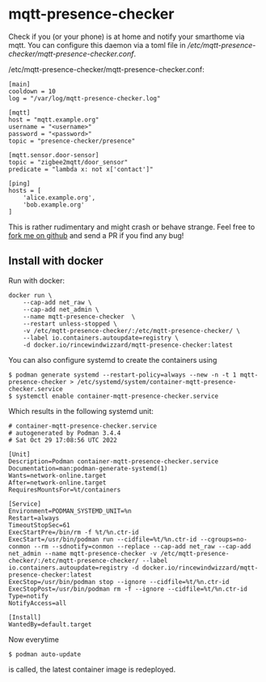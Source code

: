 # mqtt-presence-checker

Check if you (or your phone) is at home and notify your smarthome via mqtt.
You can configure this daemon via a toml file in _/etc/mqtt-presence-checker/mqtt-presence-checker.conf_.

/etc/mqtt-presence-checker/mqtt-presence-checker.conf:

    [main]
    cooldown = 10
    log = "/var/log/mqtt-presence-checker.log"

    [mqtt]
    host = "mqtt.example.org"
    username = "<username>"
    password = "<password>"
    topic = "presence-checker/presence"
    
    [mqtt.sensor.door-sensor]
    topic = "zigbee2mqtt/door_sensor"
    predicate = "lambda x: not x['contact']"

    [ping]
    hosts = [
        'alice.example.org',
        'bob.example.org'
    ]

This is rather rudimentary and might crash or behave strange. Feel free
to [fork me on github](https://github.com/RincewindWizzard/mqtt-presence-checker) and send a PR if you find any bug!

## Install with docker

Run with docker:

    docker run \
        --cap-add net_raw \
        --cap-add net_admin \
        --name mqtt-presence-checker  \
        --restart unless-stopped \
        -v /etc/mqtt-presence-checker/:/etc/mqtt-presence-checker/ \
        --label io.containers.autoupdate=registry \
        -d docker.io/rincewindwizzard/mqtt-presence-checker:latest

You can also configure systemd to create the containers using

    $ podman generate systemd --restart-policy=always --new -n -t 1 mqtt-presence-checker > /etc/systemd/system/container-mqtt-presence-checker.service
    $ systemctl enable container-mqtt-presence-checker.service

Which results in the following systemd unit:

    # container-mqtt-presence-checker.service
    # autogenerated by Podman 3.4.4
    # Sat Oct 29 17:08:56 UTC 2022
    
    [Unit]
    Description=Podman container-mqtt-presence-checker.service
    Documentation=man:podman-generate-systemd(1)
    Wants=network-online.target
    After=network-online.target
    RequiresMountsFor=%t/containers
    
    [Service]
    Environment=PODMAN_SYSTEMD_UNIT=%n
    Restart=always
    TimeoutStopSec=61
    ExecStartPre=/bin/rm -f %t/%n.ctr-id
    ExecStart=/usr/bin/podman run --cidfile=%t/%n.ctr-id --cgroups=no-conmon --rm --sdnotify=conmon --replace --cap-add net_raw --cap-add net_admin --name mqtt-presence-checker -v /etc/mqtt-presence-checker/:/etc/mqtt-presence-checker/ --label io.containers.autoupdate=registry -d docker.io/rincewindwizzard/mqtt-presence-checker:latest
    ExecStop=/usr/bin/podman stop --ignore --cidfile=%t/%n.ctr-id
    ExecStopPost=/usr/bin/podman rm -f --ignore --cidfile=%t/%n.ctr-id
    Type=notify
    NotifyAccess=all
    
    [Install]
    WantedBy=default.target

Now everytime

    $ podman auto-update

is called, the latest container image is redeployed.
